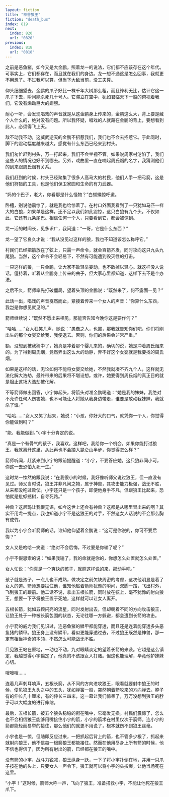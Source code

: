 ```yaml
---
layout: fiction
title: "神兽狼王"
fiction: "death_bus"
index: 819
next:
  index: 820
  url: "0820"
previous:
  index: 818
  url: "0818"
---
```

之前是恶鱼猪，如今又是大金鹏，照着龙一的说法，它们都不应该存在这个年代。可事实上，它们都存在，而且就在我们的身边。龙一想不通这是怎么回事，我就更不用想了。不过我可以算，但当下大敌当前，没工夫算。

仰头细细望去，金鹏的爪子好比一棵千年大树那么粗，而且锋利无比，估计它这一爪子下去，瞬间能杀死几十号人。它滞立在空中，犹如君临天下一般的俯视着我们，它没有煽动巨大的翅膀。

耐心一听，会发现唱戏的声音就是从这金鹏身上传来的，金鹏这么大，背上要是藏个人什么的，绝对没有问题。所以我怀疑，唱戏的人就藏在金鹏的背上，要想看到此人，必须得飞上天。

敌不动我不动，这威武逆天的金鹏不招惹我们，我们也不会去招惹它。于此同时，脚下的震动幅度越来越大，感觉有什么东西已经来到村头。

我们匆忙赶到村头，万一打起来，我们不会坐视不管。如果说周家村沦陷了，我们这些人的情况也好不到哪去。另外，戏曲里一直在响起周氏烟的名字，我猜测他们的到来跟周氏烟有关系。

我们赶到的时候，村头已经聚集了很多人高马大的村民，他们人手一把弓箭，这是他们狩猎的工具，也是他们保卫家园和生命的有力武器。

“妈的个巴子，老大，你看那是什么怪物？”白蝴蝶惊呼道。

卧槽，别说他震惊了，就是我也给惊着了。在村口外面我看到了一只犹如马匹一样大的白狼，如果单是这样，还不足以我们如此震惊，这只白狼有九个头，不仅如此，它还有九条尾巴。相信任何一个人，只要看到它，都会被惊到。

龙一活的时间长，见多识广，我问道：“一哥，它是什么东西？”

龙一望了它良久才说：“我从没见过这样的狼，我也不知道该怎么称呼它。”

村民们已经把箭放在了弦上，只需一声命令，就会百箭齐发，同时攻向这只九头九尾狼。当然，这个命令不会轻易下，不然有可能遭到毁灭性的打击。

一只这样的狼，一只金鹏，让大家不敢轻举妄动，也不敢掉以轻心。就这样没人说话，僵持着，听着从金鹏身上传来的曲子，但大家心里都知道，这样下去不是个办法。

之后不久，箭师率先打破僵局，望着头顶的金鹏说：“既然来了，何不露面一见？”

此话一出，唱戏的声音戛然而止，紧接着传来一个女人的声音：“你算什么东西，我岂是你想见就见的。”

箭师继续说：“既然不愿出来相见，那能否告知今晚你这是要作何？”

“哈哈……”女人狂笑几声，她说：“愚蠢之人，也罢，那我就告知你们吧，你们将刚出生的那个女婴交给我，我便退去。否则，你们的后果会非常严重。”

额，没想到被我猜中了，她真是冲着那个婴儿来的，确切的说，她是冲着周氏烟来的。为了得到周氏烟，竟然弄出这么大的动静，弄不好这个女婴就是我要找的周氏烟。

如果是这样的话，无论如何不能将女婴交给她，不然我就凑不齐九个人，这样就无法化解大浩劫，最终带来的后果将不堪设想。或许，她要得到周氏烟的真正目的就是阻止这场大浩劫被化解。

不等箭师做出回答，小宇仰起头，将箭头对准金鹏喝道：“她是我的妹妹，我绝对不允许任何人伤害她，也不可能让人将她从我身边带走，谁要是敢动我妹妹，我就杀了谁。”

“哈哈……”女人又笑了起来，她说：“小孩，你好大的口气，就凭你一个人，你觉得你能做到吗？”

“能，我能做到。”小宇十分肯定的说。

“真是一个有骨气的孩子，我喜欢。这样吧，我给你一个机会，如果你能打过狼王，我就离开这里，从此再也不会踏入昆仑山半步，你觉得怎么样？”

箭师听闻，赶紧来到小宇的跟前提醒道：“小宇，不要答应她，这只狼非同小可，你这一去恐怕九死一生。”

这时龙一悚然的跟我说：“在我很小的时候，我好像听师父说过狼王，但一直没有见过。师父当时说，狼王并非凡间之物，属于神兽，其攻击能力极强，战无不胜，从来都没吃过败仗。小宇还只是一个孩子，即便他身手不凡，但跟狼王比起来，恐怕就是蚍蜉撼树，自寻死路。”

神兽？这尼玛让我很无语，如今这世上还会有神兽？这都是从哪里冒出来的啊？其实不用龙一提点，我也知道小宇不是这狼王的对手，不然这女人话说的不会那么胸有成竹。

我以为小宇会听箭师的话，谁知他仰望着金鹏说：“这可是你说的，你可不要后悔？”

女人又是哈哈一笑道：“绝对不会后悔，不过要是你输了呢？”

小宇不假思索的说：“如果我输了，我的命就是你的，你想怎么处置就怎么处置。”

女人忙说：“你真是一个爽快的孩子，就照这样说的来，那动手吧。”

孩子就是孩子，一点儿也不成熟，做决定之前欠缺周密的考虑，这次他明显是着了女人的道。箭师想要拦住他，谁知他趁着箭师犹豫的瞬间，双脚一踏，飞出村外，飞到狼王的跟前。他二话不说，拿出五根长箭，同时放在弦上，毫不犹豫的射向狼王，想要一下子将狼王置于死地，这样就可以让女人离开。

五根长箭，犹如五颗闪亮的流星，同时发射出去，但却朝着不同的方向攻击狼王，让狼王处于一种被长箭包围的状态，无论往哪一方躲避，都会遭到长箭的攻击。

小宇箭的威力我们见识过，连恶鱼猪的鳞甲都能穿透，而且还是连着能穿透多头恶鱼猪的鳞甲。狼王身上没有鳞甲，看似更能穿透过去，不过狼王既然是神兽，那一定有相当神奇的本领，不然怎么可能战无不胜。

只见狼王站在原地，一动也不动，九对眼睛淡定的望着长箭的来袭。它越是这么镇定，我越觉得小宇输定了，他真的不该跟女人打赌。但这也能理解，毕竟他护妹妹心切。

嗖嗖嗖……

连着几声刺耳响声，五根长箭，从不同的方向进攻狼王，眼看就要射中狼王的时候，便见狼王九头之中的五头，犹如弹簧一般，突然朝着箭攻来的方向弹去。脖子有的伸长几十厘米，有的伸长三四米，这一幕让我们惊呆了，万万没想到狼王的脖子可以大幅度的进行伸缩。

最后，五根长箭，被五个狼头稳稳的衔在嘴中，它毫发无损。村民们震惊了，怎么也不会相信狼王能够用嘴接住小宇的箭，小宇的箭术在村里仅次于箭师。连小宇的箭都能轻而易举的接住，那么他们的就更不用说了，根本就伤不到狼王丝毫。

小宇也是一惊，但随即反应过来，一把抓起后背上的箭，也不管多少根了，抓起来就射向狼王，他不信每一根箭狼王都能接住。然而在他用尽身上所有箭的时候，他不信也得信了，因为所有射出的箭，已经都在狼王的嘴中。

没有箭的小宇，战斗力锐减，狼王纵身一跃，一下子将小宇扑倒在地，并用一只爪子按在他的头上，只要女人一声令下，狼王就可以将小宇的头按爆，让他当场死在这里。

“小宇！”这时候，箭师大呼一声，飞向了狼王，准备搭救小宇，不能让他死在狼王爪下。